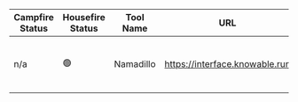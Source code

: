 <!--
This table is intended to provide a clear overview of the tools
available in our community. 

Please fill in the columns as follows:

1. **Campfire Status**: Use the appropriate emoji:
   - 🟢 : Live (the tool is functional and accessible)
   - 🔴 : Offline (the tool is temporarily unavailable)
   - 🛠️ : Under Maintenance (the tool is being updated or repaired)

2. **Housefire Status**: Use the same emojis as above to indicate the current status of the tool for this specific env.

3. **Tool Name**: The name of the tool.

4. **URL**: A link to access the tool.

5. **Short Description**: A brief description of the tool (max 50 chars).

6. **Team Name**: The name of the team or the individual responsible for the tool.

7. **GitHub Account**: The GitHub account of the maintainer.

8. **GitHub Repo**: The link to the GitHub repository for the tool.

**Note:** To add a new row, just copy an existing line and replace the details, ensuring you keep the "|" character as a column separator.
-->

| Campfire Status | Housefire Status | Tool Name | URL             | Short Description                       | Team Name   | GitHub Account   | GitHub Repo     |
|-----------------|------------------|-----------|-----------------|-----------------------------------------|-------------|------------------|-----------------|
|n/a              |    🟢           |Namadillo   |https://interface.knowable.run| `Namadillo` instance for the housefire chain|Knowable| https://github.com/vknowable | https://github.com/anoma/namada-interface|